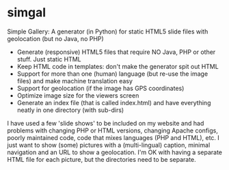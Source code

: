 # simgal
Simple Gallery: A generator (in Python) for static HTML5 slide files with geolocation (but no Java, no PHP)

- Generate (responsive) HTML5 files that require NO Java, PHP or other stuff. Just static HTML
- Keep HTML code in templates: don't make the generator spit out HTML
- Support for more than one (human) language (but re-use the image files) and make machine translation easy
- Support for geolocation (if the image has GPS coordinates)
- Optimize image size for the viewers screen
- Generate an index file (that is called index.html) and have everything neatly in one directory (with sub-dirs)

I have used a few 'slide shows' to be included on my website and had problems with changing PHP or HTML versions, changing Apache configs, poorly maintained code, code that mixes languages (PHP and HTML), etc. I just want to show (some) pictures with a (multi-lingual) caption, minimal navigation and an URL to show a geolocation. I'm OK with having a separate HTML file for each picture, but the directories need to be separate.
